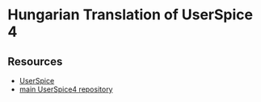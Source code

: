 Hungarian Translation of UserSpice 4
=====================

Resources
---------

  * [UserSpice](https://userspice.com/)
  * [main UserSpice4 repository](https://github.com/mudmin/UserSpice4)
